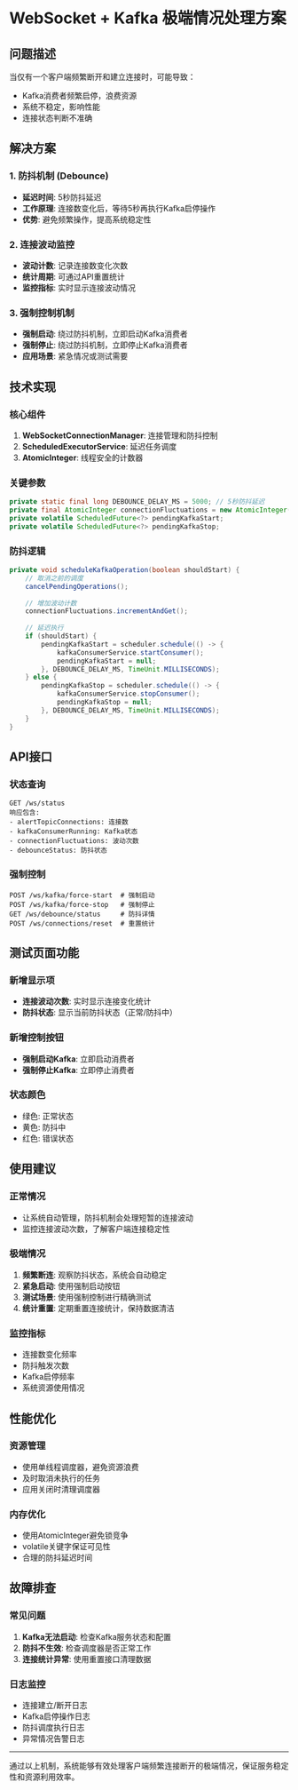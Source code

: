 # WebSocket + Kafka 极端情况处理方案

## 问题描述
当仅有一个客户端频繁断开和建立连接时，可能导致：
- Kafka消费者频繁启停，浪费资源
- 系统不稳定，影响性能
- 连接状态判断不准确

## 解决方案

### 1. 防抖机制 (Debounce)
- **延迟时间**: 5秒防抖延迟
- **工作原理**: 连接数变化后，等待5秒再执行Kafka启停操作
- **优势**: 避免频繁操作，提高系统稳定性

### 2. 连接波动监控
- **波动计数**: 记录连接数变化次数
- **统计周期**: 可通过API重置统计
- **监控指标**: 实时显示连接波动情况

### 3. 强制控制机制
- **强制启动**: 绕过防抖机制，立即启动Kafka消费者
- **强制停止**: 绕过防抖机制，立即停止Kafka消费者
- **应用场景**: 紧急情况或测试需要

## 技术实现

### 核心组件
1. **WebSocketConnectionManager**: 连接管理和防抖控制
2. **ScheduledExecutorService**: 延迟任务调度
3. **AtomicInteger**: 线程安全的计数器

### 关键参数
```java
private static final long DEBOUNCE_DELAY_MS = 5000; // 5秒防抖延迟
private final AtomicInteger connectionFluctuations = new AtomicInteger(0);
private volatile ScheduledFuture<?> pendingKafkaStart;
private volatile ScheduledFuture<?> pendingKafkaStop;
```

### 防抖逻辑
```java
private void scheduleKafkaOperation(boolean shouldStart) {
    // 取消之前的调度
    cancelPendingOperations();
    
    // 增加波动计数
    connectionFluctuations.incrementAndGet();
    
    // 延迟执行
    if (shouldStart) {
        pendingKafkaStart = scheduler.schedule(() -> {
            kafkaConsumerService.startConsumer();
            pendingKafkaStart = null;
        }, DEBOUNCE_DELAY_MS, TimeUnit.MILLISECONDS);
    } else {
        pendingKafkaStop = scheduler.schedule(() -> {
            kafkaConsumerService.stopConsumer();
            pendingKafkaStop = null;
        }, DEBOUNCE_DELAY_MS, TimeUnit.MILLISECONDS);
    }
}
```

## API接口

### 状态查询
```
GET /ws/status
响应包含:
- alertTopicConnections: 连接数
- kafkaConsumerRunning: Kafka状态
- connectionFluctuations: 波动次数
- debounceStatus: 防抖状态
```

### 强制控制
```
POST /ws/kafka/force-start  # 强制启动
POST /ws/kafka/force-stop   # 强制停止
GET /ws/debounce/status     # 防抖详情
POST /ws/connections/reset  # 重置统计
```

## 测试页面功能

### 新增显示项
- **连接波动次数**: 实时显示连接变化统计
- **防抖状态**: 显示当前防抖状态（正常/防抖中）

### 新增控制按钮
- **强制启动Kafka**: 立即启动消费者
- **强制停止Kafka**: 立即停止消费者

### 状态颜色
- 绿色: 正常状态
- 黄色: 防抖中
- 红色: 错误状态

## 使用建议

### 正常情况
- 让系统自动管理，防抖机制会处理短暂的连接波动
- 监控连接波动次数，了解客户端连接稳定性

### 极端情况
1. **频繁断连**: 观察防抖状态，系统会自动稳定
2. **紧急启动**: 使用强制启动按钮
3. **测试场景**: 使用强制控制进行精确测试
4. **统计重置**: 定期重置连接统计，保持数据清洁

### 监控指标
- 连接数变化频率
- 防抖触发次数
- Kafka启停频率
- 系统资源使用情况

## 性能优化

### 资源管理
- 使用单线程调度器，避免资源浪费
- 及时取消未执行的任务
- 应用关闭时清理调度器

### 内存优化
- 使用AtomicInteger避免锁竞争
- volatile关键字保证可见性
- 合理的防抖延迟时间

## 故障排查

### 常见问题
1. **Kafka无法启动**: 检查Kafka服务状态和配置
2. **防抖不生效**: 检查调度器是否正常工作
3. **连接统计异常**: 使用重置接口清理数据

### 日志监控
- 连接建立/断开日志
- Kafka启停操作日志
- 防抖调度执行日志
- 异常情况告警日志

---

通过以上机制，系统能够有效处理客户端频繁连接断开的极端情况，保证服务稳定性和资源利用效率。